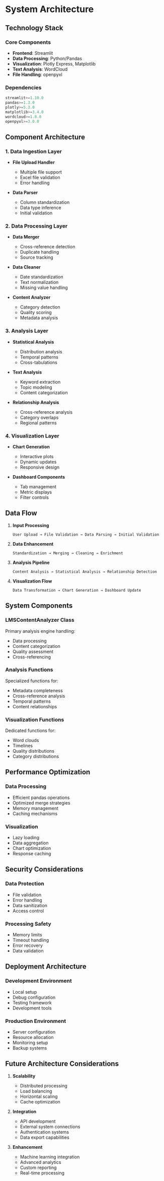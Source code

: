 # System Architecture

## Technology Stack

### Core Components
- **Frontend**: Streamlit
- **Data Processing**: Python/Pandas
- **Visualization**: Plotly Express, Matplotlib
- **Text Analysis**: WordCloud
- **File Handling**: openpyxl

### Dependencies
```python
streamlit>=1.10.0
pandas>=1.3.0
plotly>=5.3.0
matplotlib>=3.4.0
wordcloud>=1.8.0
openpyxl>=3.0.0
```

## Component Architecture

### 1. Data Ingestion Layer
- **File Upload Handler**
  - Multiple file support
  - Excel file validation
  - Error handling
  
- **Data Parser**
  - Column standardization
  - Data type inference
  - Initial validation

### 2. Data Processing Layer
- **Data Merger**
  - Cross-reference detection
  - Duplicate handling
  - Source tracking
  
- **Data Cleaner**
  - Date standardization
  - Text normalization
  - Missing value handling
  
- **Content Analyzer**
  - Category detection
  - Quality scoring
  - Metadata analysis

### 3. Analysis Layer
- **Statistical Analysis**
  - Distribution analysis
  - Temporal patterns
  - Cross-tabulations
  
- **Text Analysis**
  - Keyword extraction
  - Topic modeling
  - Content categorization
  
- **Relationship Analysis**
  - Cross-reference analysis
  - Category overlaps
  - Regional patterns

### 4. Visualization Layer
- **Chart Generation**
  - Interactive plots
  - Dynamic updates
  - Responsive design
  
- **Dashboard Components**
  - Tab management
  - Metric displays
  - Filter controls

## Data Flow

1. **Input Processing**
   ```
   User Upload → File Validation → Data Parsing → Initial Validation
   ```

2. **Data Enhancement**
   ```
   Standardization → Merging → Cleaning → Enrichment
   ```

3. **Analysis Pipeline**
   ```
   Content Analysis → Statistical Analysis → Relationship Detection
   ```

4. **Visualization Flow**
   ```
   Data Transformation → Chart Generation → Dashboard Update
   ```

## System Components

### LMSContentAnalyzer Class
Primary analysis engine handling:
- Data processing
- Content categorization
- Quality assessment
- Cross-referencing

### Analysis Functions
Specialized functions for:
- Metadata completeness
- Cross-reference analysis
- Temporal patterns
- Content relationships

### Visualization Functions
Dedicated functions for:
- Word clouds
- Timelines
- Quality distributions
- Category distributions

## Performance Optimization

### Data Processing
- Efficient pandas operations
- Optimized merge strategies
- Memory management
- Caching mechanisms

### Visualization
- Lazy loading
- Data aggregation
- Chart optimization
- Response caching

## Security Considerations

### Data Protection
- File validation
- Error handling
- Data sanitization
- Access control

### Processing Safety
- Memory limits
- Timeout handling
- Error recovery
- Data validation

## Deployment Architecture

### Development Environment
- Local setup
- Debug configuration
- Testing framework
- Development tools

### Production Environment
- Server configuration
- Resource allocation
- Monitoring setup
- Backup systems

## Future Architecture Considerations

1. **Scalability**
   - Distributed processing
   - Load balancing
   - Horizontal scaling
   - Cache optimization

2. **Integration**
   - API development
   - External system connections
   - Authentication systems
   - Data export capabilities

3. **Enhancement**
   - Machine learning integration
   - Advanced analytics
   - Custom reporting
   - Real-time processing 